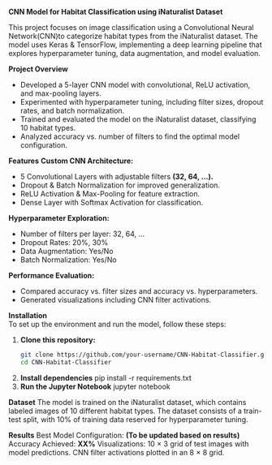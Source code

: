 **CNN Model for Habitat Classification using iNaturalist Dataset**  

This project focuses on image classification using a Convolutional Neural Network(CNN)to categorize habitat types from the iNaturalist dataset. The model uses Keras & TensorFlow, implementing a deep learning pipeline that explores hyperparameter tuning, data augmentation, and model evaluation.

**Project Overview** 
- Developed a 5-layer CNN model with convolutional, ReLU activation, and max-pooling layers.
- Experimented with hyperparameter tuning, including filter sizes, dropout rates, and batch normalization.
- Trained and evaluated the model on the iNaturalist dataset, classifying 10 habitat types.
- Analyzed accuracy vs. number of filters to find the optimal model configuration.

**Features** 
**Custom CNN Architecture:**  
- 5 Convolutional Layers with adjustable filters **(32, 64, …).**  
- Dropout & Batch Normalization for improved generalization.  
- ReLU Activation & Max-Pooling for feature extraction.  
- Dense Layer with Softmax Activation for classification.  

**Hyperparameter Exploration:**  
- Number of filters per layer: 32, 64, …  
- Dropout Rates: 20%, 30%  
- Data Augmentation: Yes/No  
- Batch Normalization: Yes/No  

**Performance Evaluation:**  
- Compared accuracy vs. filter sizes and accuracy vs. hyperparameters.  
- Generated visualizations including CNN filter activations.  

**Installation**  
To set up the environment and run the model, follow these steps:  

  1. **Clone this repository:**  
     ```bash
     git clone https://github.com/your-username/CNN-Habitat-Classifier.git
     cd CNN-Habitat-Classifier
  2. **Install dependencies**
     pip install -r requirements.txt
  3. **Run the Jupyter Notebook**
     jupyter notebook

**Dataset**
The model is trained on the iNaturalist dataset, which contains labeled images of 10 different habitat types. The dataset consists of a train-test split, with 10% of training data reserved for hyperparameter tuning.

**Results**
Best Model Configuration: **(To be updated based on results)**
Accuracy Achieved: **XX%**
Visualizations:
10 × 3 grid of test images with model predictions.
CNN filter activations plotted in an 8 × 8 grid.
